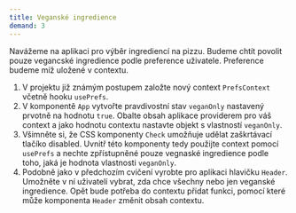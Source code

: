 ```yaml
---
title: Veganské ingredience
demand: 3
---
```


Navážeme na aplikaci pro výběr ingrediencí na pizzu. Budeme chtít povolit pouze vegancské ingredience podle preference uživatele. Preference budeme míž uložené v contextu.

1. V projektu již známým postupem založte nový context `PrefsContext` včetně hooku `usePrefs`.
1. V komponentě `App` vytvořte pravdivostní stav `veganOnly` nastavený prvotně na hodnotu `true`. Obalte obsah aplikace providerem pro váš context a jako hodnotu contextu nastavte objekt s vlastností `veganOnly`.
1. Všimněte si, že CSS komponenty `Check` umožňuje udělat zaškrtávací tlačíko disabled. Uvnitř této komponenty tedy použijte context pomocí `usePrefs` a nechte zpřístupněné pouze vegnaské ingredience podle toho, jaká je hodnota vlastnosti `veganOnly`.
1. Podobně jako v předchozím cvičení vyrobte pro aplikaci hlavičku `Header`. Umožněte v ní uživatelí vybrat, zda chce všechny nebo jen veganské ingredience. Opět bude potřeba do contextu přidat funkci, pomocí které může komponenta `Header` změnit obsah contextu. 
